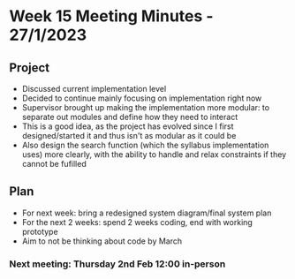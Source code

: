 # Week 15 Meeting Minutes - 27/1/2023
## Project
* Discussed current implementation level
* Decided to continue mainly focusing on implementation right now
* Supervisor brought up making the implementation more modular: to separate out modules and define how they need to interact
* This is a good idea, as the project has evolved since I first designed/started it and thus isn't as modular as it could be
* Also design the search function (which the syllabus implementation uses) more clearly, with the ability to handle and relax constraints if they cannot be fufilled 

## Plan
* For next week: bring a redesigned system diagram/final system plan
* For the next 2 weeks: spend 2 weeks coding, end with working prototype 
* Aim to not be thinking about code by March

### Next meeting: Thursday 2nd Feb 12:00 in-person